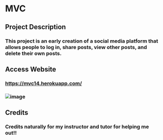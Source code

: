 # MVC

## Project Description

### This project is an early creation of a social media platform that allows people to log in, share posts, view other posts, and delete their own posts.

## Access Website

### https://mvc14.herokuapp.com/
### ![image](https://user-images.githubusercontent.com/110741444/215903329-c3b25e68-bda3-4845-ba9d-5141b26e0e7e.png)

## Credits

### Credits naturally for my instructor and tutor for helping me out!!
